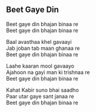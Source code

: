 ## Beet Gaye Din

Beet gaye din bhajan binaa re  
Beet gaye din bhajan binaa re

Baal avasthaa khel gavaayi  
Jab joban tab maan ghanaa re  
Beet gaye din bhajan binaa re

Laahe kaaran mool gavaayo  
Ajahoon na gayi man ki trishnaa re  
Beet gaye din bhajan binaa re

Kahat Kabir suno bhai saadho  
Paar utar gaye sant janaa re  
Beet gaye din bhajan binaa re

